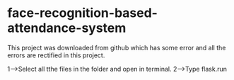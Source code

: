 # face-recognition-based-attendance-system

This project was downloaded from github which has some error and all the errors are rectified in this project.

1-->Select all tthe files in the folder and open in terminal.
2-->Type flask.run
